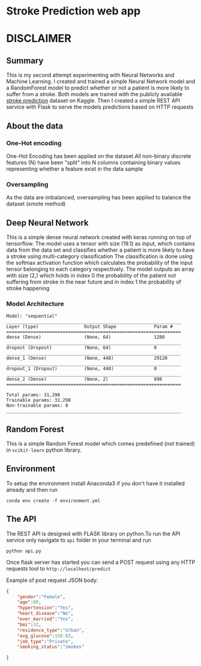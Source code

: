 # Stroke Prediction web app

# DISCLAIMER



## Summary

This is my second attempt experimenting with Neural Networks and Machine Learning.
I created  and trained a simple Neural Network model and a RandomForest model to predict whether or not  a patient is more likely to suffer from a stroke.
Both models are trained with the publicly available  [stroke prediction](https://www.kaggle.com/fedesoriano/stroke-prediction-dataset) dataset on Kaggle.
Then I created a simple REST API service with Flask to serve the models predictions based on HTTP requests

## About the data

### One-Hot encoding
One-Hot Encoding has been applied on the dataset.All non-binary discrete features (N) have been "split" into N  columns containing binary values 
representing whether  a feature exist in the data sample
 
### Oversampling
As the data are imbalanced, oversampling has been applied to balance the dataset  (smote method)
## Deep Neural Network

This is a simple dense neural network created with keras running on top of tensorflow. The model uses a tensor with size (19.1) as input,
which contains data from the data set and classifies whether a patient is more likely to have a stroke using multi-category classification
The classification is done using the softmax activation function which calculates the probability of the input tensor
belonging to each category respectively. 
The  model outputs an array with size (2,)  which holds in index 0 the probability of the patient not suffering from stroke in the near future  and in index 1 the
probability of  stroke happening

### Model Architecture 
```buildoutcfg
Model: "sequential"
_________________________________________________________________
Layer (type)                 Output Shape              Param #
=================================================================
dense (Dense)                (None, 64)                1280
_________________________________________________________________
dropout (Dropout)            (None, 64)                0
_________________________________________________________________
dense_1 (Dense)              (None, 448)               29120
_________________________________________________________________
dropout_1 (Dropout)          (None, 448)               0
_________________________________________________________________
dense_2 (Dense)              (None, 2)                 898
=================================================================

Total params: 31,298
Trainable params: 31,298
Non-trainable params: 0
_________________________________________________________________
```

## Random Forest 

This is a simple Random Forest  model which comes predefined (not trained) in `scikit-learn` python library.


## Environment
To setup the environment install Anaconda3 if you don't have it installed already and then run 
```commandline
conda env create -f environment.yml
```
## The API

The REST API is designed with FLASK library on python.To run the API service  only navigate to `api` folder in your terminal and run
```commandline
python api.py
```
Once flask server has started you can  send a POST request using any HTTP requests tool to `http://localhost/predict`

Example of post request  JSON  body:
```json
{
    "gender":"Female",
    "age":80,
    "hypertension":"Yes",
    "heart_disease":"No",
    "ever_married":"Yes",
    "bmi":32,
    "residence_type":"Urban",
    "avg_glucose":150.03,
    "job_type":"Private",
    "smoking_status":"Smokes"

}

```